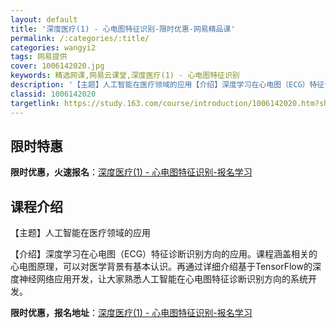 ```yaml
---
layout: default
title: '深度医疗(1) - 心电图特征识别-限时优惠-网易精品课'
permalink: /:categories/:title/
categories: wangyi2
tags: 网易提供
cover: 1006142020.jpg
keywords: 精选网课,网易云课堂,深度医疗(1) - 心电图特征识别
description: '【主题】人工智能在医疗领域的应用【介绍】深度学习在心电图（ECG）特征诊断识别方向的应用。课程涵盖相关的心电图原理，可以'
classid: 1006142020
targetlink: https://study.163.com/course/introduction/1006142020.htm?share=1&shareId=1025206652&utm_campaign=share&utm_medium=iphoneShare&utm_source=&utm_u=1025206652
---
```


## 限时特惠

**限时优惠，火速报名**：[深度医疗(1) - 心电图特征识别-报名学习](https://study.163.com/course/introduction/1006142020.htm?share=1&shareId=1025206652&utm_campaign=share&utm_medium=iphoneShare&utm_source=&utm_u=1025206652)

## 课程介绍

【主题】人工智能在医疗领域的应用

【介绍】深度学习在心电图（ECG）特征诊断识别方向的应用。课程涵盖相关的心电图原理，可以对医学背景有基本认识。再通过详细介绍基于TensorFlow的深度神经网络应用开发，让大家熟悉人工智能在心电图特征诊断识别方向的系统开发。

**限时优惠，报名地址**：[深度医疗(1) - 心电图特征识别-报名学习](https://study.163.com/course/introduction/1006142020.htm?share=1&shareId=1025206652&utm_campaign=share&utm_medium=iphoneShare&utm_source=&utm_u=1025206652)

